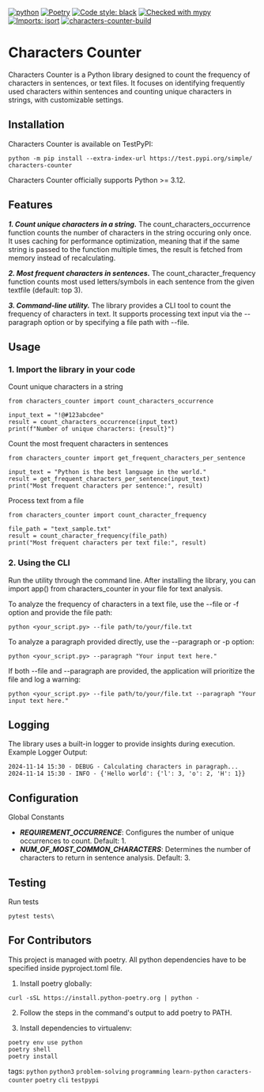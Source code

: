[![python](https://img.shields.io/badge/Python-3.12-3776AB.svg?style=flat&logo=python&logoColor=yellow)](https://www.python.org)
[![Poetry](https://img.shields.io/endpoint?url=https://python-poetry.org/badge/v0.json)](https://python-poetry.org/)
[![Code style: black](https://img.shields.io/badge/code%20style-black-000000.svg)](https://github.com/psf/black)
[![Checked with mypy](http://www.mypy-lang.org/static/mypy_badge.svg)](http://mypy-lang.org/)
[![Imports: isort](https://img.shields.io/badge/%20imports-isort-%231674b1?style=flat&labelColor=ef8336)](https://pycqa.github.io/isort/)
[![characters-counter-build](https://github.com/KrisKulbych/characters-counter/actions/workflows/build.yaml/badge.svg)](https://github.com/KrisKulbych/characters-counter/actions/workflows/build.yaml)

# Characters Counter
Characters Counter is a Python library designed to count the frequency of characters in sentences, or text files. It focuses on identifying frequently used characters within sentences and counting unique characters in strings, with customizable settings.

## Installation 
Characters Counter is available on TestPyPI:
```console
python -m pip install --extra-index-url https://test.pypi.org/simple/ characters-counter
```
Characters Counter officially supports Python >= 3.12.

## Features 
***1. Count unique characters in a string.***
The count_characters_occurrence function counts the number of characters in the string occuring only once. It uses caching for performance optimization, meaning that if the same string is passed to the function multiple times, the result is fetched from memory instead of recalculating.

***2. Most frequent characters in sentences.***
The count_character_frequency function counts most used letters/symbols in each sentence from the given textfile (default: top 3).

***3. Command-line utility.***
The library provides a CLI tool to count the frequency of characters in text. It supports processing text input via the --paragraph option or by specifying a file path with --file.

## Usage

### 1. Import the library in your code

Count unique characters in a string
```console
from characters_counter import count_characters_occurrence

input_text = "!@#123abcdee"
result = count_characters_occurrence(input_text)
print(f"Number of unique characters: {result}")
```

Count the most frequent characters in sentences
```console
from characters_counter import get_frequent_characters_per_sentence

input_text = "Python is the best language in the world."
result = get_frequent_characters_per_sentence(input_text)
print("Most frequent characters per sentence:", result)
```

Process text from a file
```console
from characters_counter import count_character_frequency

file_path = "text_sample.txt"
result = count_character_frequency(file_path)
print("Most frequent characters per text file:", result)
```

### 2. Using the CLI
Run the utility through the command line.
After installing the library, you can import app() from characters_counter in your file for text analysis.

To analyze the frequency of characters in a text file, use the --file or -f option and provide the file path:
```console
python <your_script.py> --file path/to/your/file.txt
```

To analyze a paragraph provided directly, use the --paragraph or -p option:
```console
python <your_script.py> --paragraph "Your input text here."
```

If both --file and --paragraph are provided, the application will prioritize the file and log a warning:
```console
python <your_script.py> --file path/to/your/file.txt --paragraph "Your input text here."
```

## Logging
The library uses a built-in logger to provide insights during execution.
Example Logger Output:
```console
2024-11-14 15:30 - DEBUG - Calculating characters in paragraph...
2024-11-14 15:30 - INFO - {'Hello world': {'l': 3, 'o': 2, 'H': 1}}
```

## Configuration
Global Constants
* ***REQUIREMENT_OCCURRENCE***: Configures the number of unique occurrences to count. Default: 1.
* ***NUM_OF_MOST_COMMON_CHARACTERS***: Determines the number of characters to return in sentence analysis. Default: 3.

## Testing
Run tests
```console
pytest tests\
```

## For Contributors
This project is managed with poetry. All python dependencies have to be specified inside pyproject.toml file. 
1. Install poetry globally:
```console
curl -sSL https://install.python-poetry.org | python -
```

2. Follow the steps in the command's output to add poetry to PATH.

3. Install dependencies to virtualenv:
```console
poetry env use python
poetry shell
poetry install
```

tags: `python` `python3` `problem-solving` `programming` `learn-python` `caracters-counter` `poetry` `cli` `testpypi`
